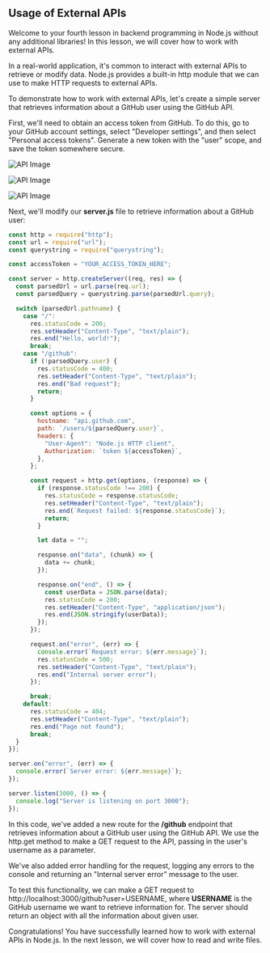 ## Usage of External APIs

Welcome to your fourth lesson in backend programming in Node.js without any additional libraries! In this lesson, we will cover how to work with external APIs.

In a real-world application, it's common to interact with external APIs to retrieve or modify data. Node.js provides a built-in http module that we can use to make HTTP requests to external APIs.

To demonstrate how to work with external APIs, let's create a simple server that retrieves information about a GitHub user using the GitHub API.

First, we'll need to obtain an access token from GitHub. To do this, go to your GitHub account settings, select "Developer settings", and then select "Personal access tokens". Generate a new token with the "user" scope, and save the token somewhere secure.

![API Image](/Articles/BackEnd/NodeJS/api1.png)

![API Image](/Articles/BackEnd/NodeJS/api2.png)

![API Image](/Articles/BackEnd/NodeJS/api3.png)

Next, we'll modify our **server.js** file to retrieve information about a GitHub user:

```javascript
const http = require("http");
const url = require("url");
const querystring = require("querystring");

const accessToken = "YOUR_ACCESS_TOKEN_HERE";

const server = http.createServer((req, res) => {
  const parsedUrl = url.parse(req.url);
  const parsedQuery = querystring.parse(parsedUrl.query);

  switch (parsedUrl.pathname) {
    case "/":
      res.statusCode = 200;
      res.setHeader("Content-Type", "text/plain");
      res.end("Hello, world!");
      break;
    case "/github":
      if (!parsedQuery.user) {
        res.statusCode = 400;
        res.setHeader("Content-Type", "text/plain");
        res.end("Bad request");
        return;
      }

      const options = {
        hostname: "api.github.com",
        path: `/users/${parsedQuery.user}`,
        headers: {
          "User-Agent": "Node.js HTTP client",
          Authorization: `token ${accessToken}`,
        },
      };

      const request = http.get(options, (response) => {
        if (response.statusCode !== 200) {
          res.statusCode = response.statusCode;
          res.setHeader("Content-Type", "text/plain");
          res.end(`Request failed: ${response.statusCode}`);
          return;
        }

        let data = "";

        response.on("data", (chunk) => {
          data += chunk;
        });

        response.on("end", () => {
          const userData = JSON.parse(data);
          res.statusCode = 200;
          res.setHeader("Content-Type", "application/json");
          res.end(JSON.stringify(userData));
        });
      });

      request.on("error", (err) => {
        console.error(`Request error: ${err.message}`);
        res.statusCode = 500;
        res.setHeader("Content-Type", "text/plain");
        res.end("Internal server error");
      });

      break;
    default:
      res.statusCode = 404;
      res.setHeader("Content-Type", "text/plain");
      res.end("Page not found");
      break;
  }
});

server.on("error", (err) => {
  console.error(`Server error: ${err.message}`);
});

server.listen(3000, () => {
  console.log("Server is listening on port 3000");
});
```

In this code, we've added a new route for the **/github** endpoint that retrieves information about a GitHub user using the GitHub API. We use the http.get method to make a GET request to the API, passing in the user's username as a parameter.

We've also added error handling for the request, logging any errors to the console and returning an "Internal server error" message to the user.

To test this functionality, we can make a GET request to http://localhost:3000/github?user=USERNAME, where **USERNAME** is the GitHub username we want to retrieve information for. The server should return an object with all the information about given user.

Congratulations! You have successfully learned how to work with external APIs in Node.js. In the next lesson, we will cover how to read and write files.
